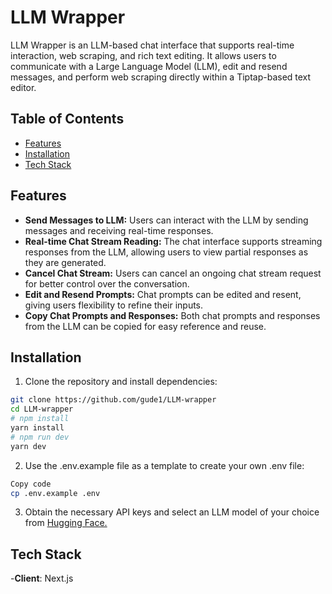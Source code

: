 # LLM Wrapper

LLM Wrapper is an LLM-based chat interface that supports real-time interaction, web scraping, and rich text editing. It allows users to communicate with a Large Language Model (LLM), edit and resend messages, and perform web scraping directly within a Tiptap-based text editor.

## Table of Contents

- [Features](#features)
- [Installation](#installation)
- [Tech Stack](#tech-stack)

## Features

- **Send Messages to LLM:** Users can interact with the LLM by sending messages and receiving real-time responses.
- **Real-time Chat Stream Reading:** The chat interface supports streaming responses from the LLM, allowing users to view partial responses as they are generated.
- **Cancel Chat Stream:** Users can cancel an ongoing chat stream request for better control over the conversation.
- **Edit and Resend Prompts:** Chat prompts can be edited and resent, giving users flexibility to refine their inputs.
- **Copy Chat Prompts and Responses:** Both chat prompts and responses from the LLM can be copied for easy reference and reuse.

## Installation

1. Clone the repository and install dependencies:

```bash
git clone https://github.com/gude1/LLM-wrapper
cd LLM-wrapper
# npm install
yarn install
# npm run dev
yarn dev
```

2. Use the .env.example file as a template to create your own .env file:

```bash
Copy code
cp .env.example .env
```

3. Obtain the necessary API keys and select an LLM model of your choice from [Hugging Face.](https://huggingface.co/microsoft/Phi-3.5-mini-instruct)

## Tech Stack

-**Client**: Next.js
